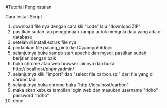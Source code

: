 #Tutorial Penginstalan 

  Cara Install Script 
1. download file nya dengan cara klil "code" lalu "download ZIP"
2. pastikan sudah tau penggunaan xampp untuk mengola data yang ada di database
3. setelah di install extrak file nya
4. pindahkan file palang_pintu ke C:\xampp\htdocs
5. selanjutnya buka xampp start apache dan mysql, pastikan sudah berjalan dengan baik
6. buka chrome atau web browser lainnya dan buka http://localhost/phpmyadmin/
7. selanjutnya klik "import" dan "select file carbon.sql" dari file yang di carbon tadi
8. selanjutnya buka chrome buka "http://localhost/carbon"
9. maka akan kebuka tampilan login web dan masukan username "ridho" password "ridho"
10. done
